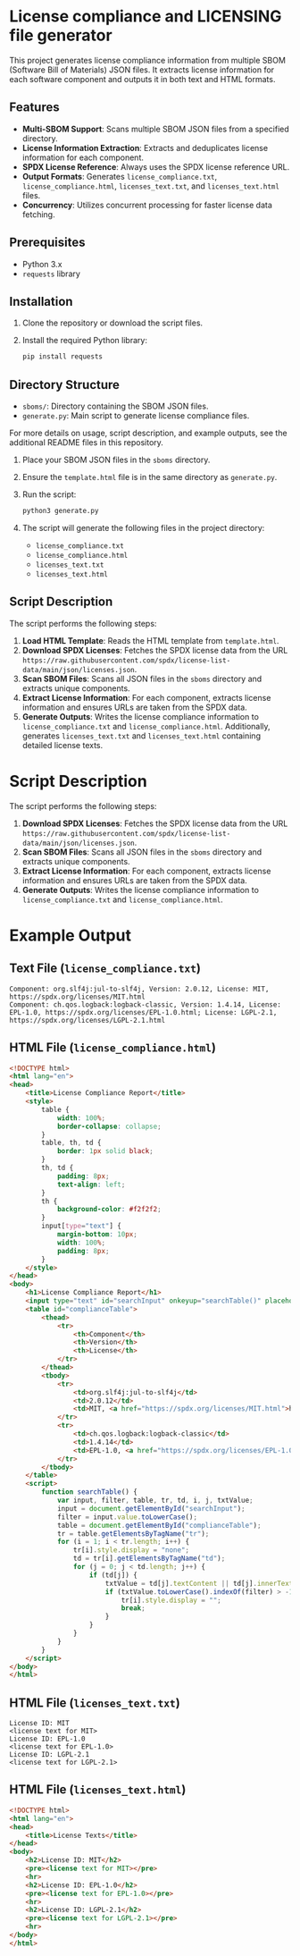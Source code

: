 # License compliance and LICENSING file generator

This project generates license compliance information from multiple SBOM (Software Bill of Materials) JSON files. It extracts license information for each software component and outputs it in both text and HTML formats.

## Features

- **Multi-SBOM Support**: Scans multiple SBOM JSON files from a specified directory.
- **License Information Extraction**: Extracts and deduplicates license information for each component.
- **SPDX License Reference**: Always uses the SPDX license reference URL.
- **Output Formats**: Generates `license_compliance.txt`, `license_compliance.html`, `licenses_text.txt`, and `licenses_text.html` files.
- **Concurrency**: Utilizes concurrent processing for faster license data fetching.

## Prerequisites

- Python 3.x
- `requests` library

## Installation

1. Clone the repository or download the script files.
2. Install the required Python library:

    ```bash
    pip install requests
    ```

## Directory Structure

- `sboms/`: Directory containing the SBOM JSON files.
- `generate.py`: Main script to generate license compliance files.

For more details on usage, script description, and example outputs, see the additional README files in this repository.

1. Place your SBOM JSON files in the `sboms` directory.
2. Ensure the `template.html` file is in the same directory as `generate.py`.
3. Run the script:

    ```bash
    python3 generate.py
    ```

4. The script will generate the following files in the project directory:
    - `license_compliance.txt`
    - `license_compliance.html`
    - `licenses_text.txt`
    - `licenses_text.html`

## Script Description

The script performs the following steps:

1. **Load HTML Template**: Reads the HTML template from `template.html`.
2. **Download SPDX Licenses**: Fetches the SPDX license data from the URL `https://raw.githubusercontent.com/spdx/license-list-data/main/json/licenses.json`.
3. **Scan SBOM Files**: Scans all JSON files in the `sboms` directory and extracts unique components.
4. **Extract License Information**: For each component, extracts license information and ensures URLs are taken from the SPDX data.
5. **Generate Outputs**: Writes the license compliance information to `license_compliance.txt` and `license_compliance.html`. Additionally, generates `licenses_text.txt` and `licenses_text.html` containing detailed license texts.

# Script Description

The script performs the following steps:

1. **Download SPDX Licenses**: Fetches the SPDX license data from the URL `https://raw.githubusercontent.com/spdx/license-list-data/main/json/licenses.json`.
2. **Scan SBOM Files**: Scans all JSON files in the `sboms` directory and extracts unique components.
3. **Extract License Information**: For each component, extracts license information and ensures URLs are taken from the SPDX data.
4. **Generate Outputs**: Writes the license compliance information to `license_compliance.txt` and `license_compliance.html`.

# Example Output
## Text File (`license_compliance.txt`)
```text
Component: org.slf4j:jul-to-slf4j, Version: 2.0.12, License: MIT, https://spdx.org/licenses/MIT.html
Component: ch.qos.logback:logback-classic, Version: 1.4.14, License: EPL-1.0, https://spdx.org/licenses/EPL-1.0.html; License: LGPL-2.1, https://spdx.org/licenses/LGPL-2.1.html
```
## HTML File (`license_compliance.html`)
```html
<!DOCTYPE html>
<html lang="en">
<head>
    <title>License Compliance Report</title>
    <style>
        table {
            width: 100%;
            border-collapse: collapse;
        }
        table, th, td {
            border: 1px solid black;
        }
        th, td {
            padding: 8px;
            text-align: left;
        }
        th {
            background-color: #f2f2f2;
        }
        input[type="text"] {
            margin-bottom: 10px;
            width: 100%;
            padding: 8px;
        }
    </style>
</head>
<body>
    <h1>License Compliance Report</h1>
    <input type="text" id="searchInput" onkeyup="searchTable()" placeholder="Search for components..">
    <table id="complianceTable">
        <thead>
            <tr>
                <th>Component</th>
                <th>Version</th>
                <th>License</th>
            </tr>
        </thead>
        <tbody>
            <tr>
                <td>org.slf4j:jul-to-slf4j</td>
                <td>2.0.12</td>
                <td>MIT, <a href="https://spdx.org/licenses/MIT.html">https://spdx.org/licenses/MIT.html</a></td>
            </tr>
            <tr>
                <td>ch.qos.logback:logback-classic</td>
                <td>1.4.14</td>
                <td>EPL-1.0, <a href="https://spdx.org/licenses/EPL-1.0.html">https://spdx.org/licenses/EPL-1.0.html</a>; LGPL-2.1, <a href="https://spdx.org/licenses/LGPL-2.1.html">https://spdx.org/licenses/LGPL-2.1.html</a></td>
            </tr>
        </tbody>
    </table>
    <script>
        function searchTable() {
            var input, filter, table, tr, td, i, j, txtValue;
            input = document.getElementById("searchInput");
            filter = input.value.toLowerCase();
            table = document.getElementById("complianceTable");
            tr = table.getElementsByTagName("tr");
            for (i = 1; i < tr.length; i++) {
                tr[i].style.display = "none";
                td = tr[i].getElementsByTagName("td");
                for (j = 0; j < td.length; j++) {
                    if (td[j]) {
                        txtValue = td[j].textContent || td[j].innerText;
                        if (txtValue.toLowerCase().indexOf(filter) > -1) {
                            tr[i].style.display = "";
                            break;
                        }
                    }
                }
            }
        }
    </script>
</body>
</html> 
```
## HTML File (`licenses_text.txt`)
```text
License ID: MIT
<license text for MIT>
License ID: EPL-1.0
<license text for EPL-1.0>
License ID: LGPL-2.1
<license text for LGPL-2.1>
```
## HTML File (`licenses_text.html`)
```html
<!DOCTYPE html>
<html lang="en">
<head>
    <title>License Texts</title>
</head>
<body>
    <h2>License ID: MIT</h2>
    <pre><license text for MIT></pre>
    <hr>
    <h2>License ID: EPL-1.0</h2>
    <pre><license text for EPL-1.0></pre>
    <hr>
    <h2>License ID: LGPL-2.1</h2>
    <pre><license text for LGPL-2.1></pre>
    <hr>
</body>
</html>
```
